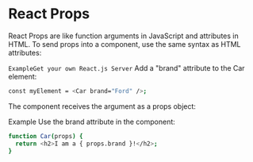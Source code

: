 # React Props
React Props are like function arguments in JavaScript and attributes in HTML.
To send props into a component, use the same syntax as HTML attributes:

```ExampleGet your own React.js Server```
Add a "brand" attribute to the Car element:
```bash
const myElement = <Car brand="Ford" />;
```

The component receives the argument as a props object:

Example
Use the brand attribute in the component:
```bash
function Car(props) {
  return <h2>I am a { props.brand }!</h2>;
}
```
